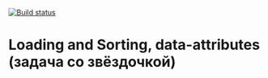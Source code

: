 [![Build status](https://ci.appveyor.com/api/projects/status/x55e9pv3jmexktb9?svg=true)](https://ci.appveyor.com/project/fedoweb/loading-and-sorting)

# Loading and Sorting, data-attributes (задача со звёздочкой)

